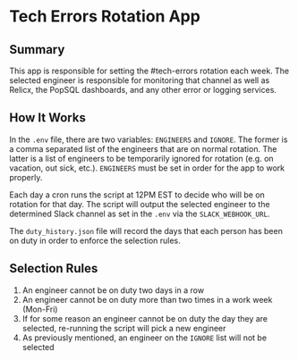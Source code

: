 # Tech Errors Rotation App

## Summary
This app is responsible for setting the #tech-errors rotation each week. The selected engineer is responsible for monitoring that channel as well as Relicx, the PopSQL dashboards, and any other error or logging services.

## How It Works
In the `.env` file, there are two variables: `ENGINEERS` and `IGNORE`. The former is a comma separated list of the engineers that are on normal rotation. The latter is a list of engineers to be temporarily ignored for rotation (e.g. on vacation, out sick, etc.). `ENGINEERS` must be set in order for the app to work properly.

Each day a cron runs the script at 12PM EST to decide who will be on rotation for that day. The script will output the selected engineer to the determined Slack channel as set in the `.env` via the `SLACK_WEBHOOK_URL`.

The `duty_history.json` file will record the days that each person has been on duty in order to enforce the selection rules.

## Selection Rules
1. An engineer cannot be on duty two days in a row
2. An engineer cannot be on duty more than two times in a work week (Mon-Fri)
3. If for some reason an engineer cannot be on duty the day they are selected, re-running the script will pick a new engineer
4. As previously mentioned, an engineer on the `IGNORE` list will not be selected
